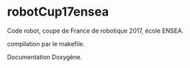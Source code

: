 # robotCup17ensea
Code robot, coupe de France de robotique 2017, école ENSEA.





compilation par le makefile.

Documentation Doxygène.
